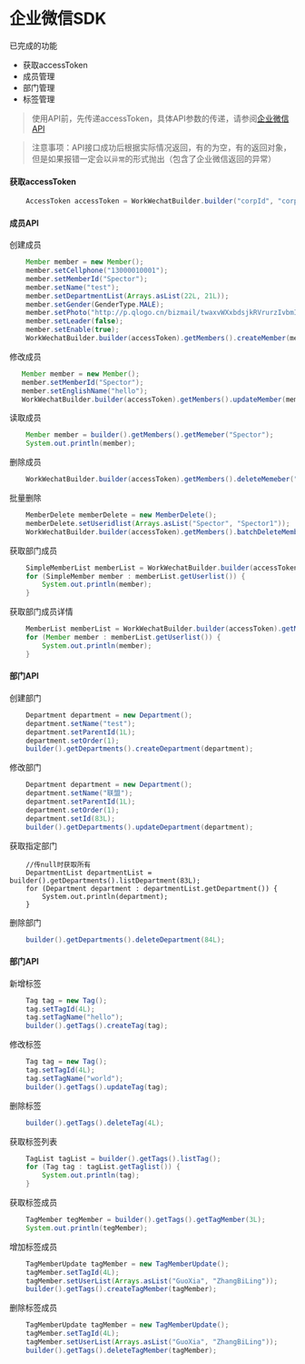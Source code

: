 # 企业微信SDK

已完成的功能

- 获取accessToken
- 成员管理
- 部门管理
- 标签管理 

> 使用API前，先传递accessToken，具体API参数的传递，请参阅[企业微信API](https://work.weixin.qq.com/api/doc)

> 注意事项：API接口成功后根据实际情况返回，有的为空，有的返回对象，但是如果报错一定会以`异常`的形式抛出（包含了企业微信返回的异常）


#### 获取accessToken
```java
    AccessToken accessToken = WorkWechatBuilder.builder("corpId", "corpSecret").getAccessTokens().getAccessToken();
```

#### 成员API

创建成员
```java
    Member member = new Member();
    member.setCellphone("13000010001");
    member.setMemberId("Spector");
    member.setName("test");
    member.setDepartmentList(Arrays.asList(22L, 21L));
    member.setGender(GenderType.MALE);
    member.setPhoto("http://p.qlogo.cn/bizmail/twaxvWXxbdsjkRVrurzIvbmIHmWDE3icLnNjYKSRCCEZaSVME03Bv2w/0");
    member.setLeader(false);
    member.setEnable(true);
    WorkWechatBuilder.builder(accessToken).getMembers().createMember(member);
```

修改成员
```java
   Member member = new Member();
   member.setMemberId("Spector");
   member.setEnglishName("hello");
   WorkWechatBuilder.builder(accessToken).getMembers().updateMember(member);
```

读取成员
```java
    Member member = builder().getMembers().getMemeber("Spector");
    System.out.println(member);
```

删除成员
```java 
    WorkWechatBuilder.builder(accessToken).getMembers().deleteMemeber("Spector");
```

批量删除
```java
    MemberDelete memberDelete = new MemberDelete();
    memberDelete.setUseridlist(Arrays.asList("Spector", "Spector1"));
    WorkWechatBuilder.builder(accessToken).getMembers().batchDeleteMember(memberDelete);
```

获取部门成员
```java
    SimpleMemberList memberList = WorkWechatBuilder.builder(accessToken).getMembers().listSimpleDepartmentMember(11L);
    for (SimpleMember member : memberList.getUserlist()) {
        System.out.println(member);
    }
```

获取部门成员详情
```java
    MemberList memberList = WorkWechatBuilder.builder(accessToken).getMembers().listDepartmentMember(22L);
    for (Member member : memberList.getUserlist()) {
        System.out.println(member);
    }
```

#### 部门API

创建部门
```java
    Department department = new Department();
    department.setName("test");
    department.setParentId(1L);
    department.setOrder(1);
    builder().getDepartments().createDepartment(department);
```

修改部门
```java
    Department department = new Department();
    department.setName("联盟");
    department.setParentId(1L);
    department.setOrder(1);
    department.setId(83L);
    builder().getDepartments().updateDepartment(department);
```

获取指定部门
```
    //传null时获取所有
    DepartmentList departmentList = builder().getDepartments().listDepartment(83L);
    for (Department department : departmentList.getDepartment()) {
        System.out.println(department);
    }
```

删除部门
```java
    builder().getDepartments().deleteDepartment(84L);
```

#### 部门API

新增标签
```java
    Tag tag = new Tag();
    tag.setTagId(4L);
    tag.setTagName("hello");
    builder().getTags().createTag(tag);
```

修改标签
```java
    Tag tag = new Tag();
    tag.setTagId(4L);
    tag.setTagName("world");
    builder().getTags().updateTag(tag);
```

删除标签
```java
    builder().getTags().deleteTag(4L);
```

获取标签列表
```java
    TagList tagList = builder().getTags().listTag();
    for (Tag tag : tagList.getTaglist()) {
        System.out.println(tag);
    }
```

获取标签成员
```java
    TagMember tegMember = builder().getTags().getTagMember(3L);
    System.out.println(tegMember);
```

增加标签成员
```java
    TagMemberUpdate tagMember = new TagMemberUpdate();
    tagMember.setTagId(4L);
    tagMember.setUserList(Arrays.asList("GuoXia", "ZhangBiLing"));
    builder().getTags().createTagMember(tagMember);
```

删除标签成员
```java
    TagMemberUpdate tagMember = new TagMemberUpdate();
    tagMember.setTagId(4L);
    tagMember.setUserList(Arrays.asList("GuoXia", "ZhangBiLing"));
    builder().getTags().deleteTagMember(tagMember);
```

